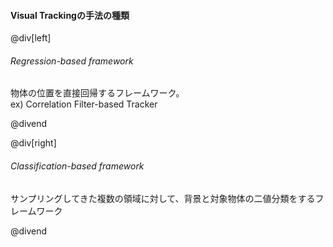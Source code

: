 #### Visual Trackingの手法の種類

@div[left]

<h6>Regression-based framework</h6>
物体の位置を直接回帰するフレームワーク。<br>
ex) Correlation Filter-based Tracker<br>

@divend

@div[right]

<h6>Classification-based framework</h6>
サンプリングしてきた複数の領域に対して、背景と対象物体の二値分類をするフレームワーク<br
（俗に言うtracking-by-detectionの方法）<br>

@divend
